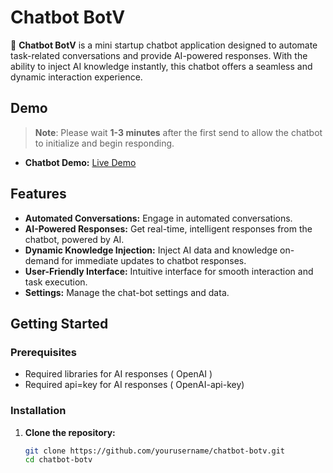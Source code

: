 
# Chatbot BotV

🤖 **Chatbot BotV** is a mini startup chatbot application designed to automate task-related conversations and provide AI-powered responses. With the ability to inject AI knowledge instantly, this chatbot offers a seamless and dynamic interaction experience.
## Demo

> **Note**: Please wait **1-3 minutes** after the first send to allow the chatbot to initialize and begin responding.

- **Chatbot Demo:** [Live Demo](https://deploy-chatbot-botv.onrender.com/)

 
## Features

- **Automated Conversations:** Engage in automated conversations.
- **AI-Powered Responses:** Get real-time, intelligent responses from the chatbot, powered by AI.
- **Dynamic Knowledge Injection:** Inject AI data and knowledge on-demand for immediate updates to chatbot responses.
- **User-Friendly Interface:** Intuitive interface for smooth interaction and task execution.
- **Settings:** Manage the chat-bot settings and data.



## Getting Started

### Prerequisites
 
- Required libraries for AI responses ( OpenAI )
- Required api=key for AI responses ( OpenAI-api-key)

### Installation

1. **Clone the repository:**
   ```bash
   git clone https://github.com/yourusername/chatbot-botv.git
   cd chatbot-botv
